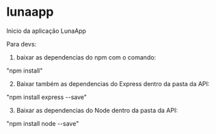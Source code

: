 # lunaapp

Inicio da aplicação LunaApp

Para devs:

1. baixar as dependencias do npm com o comando:

"npm install"

2. Baixar também as dependencias do Express dentro da pasta da API:

"npm install express --save"

3. Baixar as dependencias do Node dentro da pasta da API:

"npm install node --save"